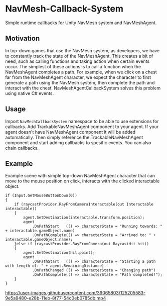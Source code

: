 # NavMesh-Callback-System
Simple runtime callbacks for Unity NavMesh system and NavMeshAgent.

## Motivation
In top-down games that use the NavMesh system, as developers, we have to constantly track the state of the NavMeshAgent. This creates a bit of need, such as calling functions and taking action when certain events occur. The simplest of these actions is to call a function when the NavMeshAgent completes a path. For example, when we click on a chest far from the NavMeshAgent character, we expect the character to first generate a path using the NavMesh system, then complete the path and interact with the chest. NavMeshAgentCallbackSystem solves this problem using native C# events.

## Usage
Import  `NavMeshCallbackSystem`  namespace to be able to use extensions for callbacks. Add TrackableNavMeshAgent component to your agent. If your agent doesn't have NavMeshAgent component it will be added automatically. 
Then simply reference the TrackableNavMeshAgent component and start adding callbacks to spesific events. You can also chain callbacks.

## Example
Example scene with simple top-down NavMeshAgent character that can move to the mouse position on click, interacts with the clicked  interactable object.

    if (Input.GetMouseButtonDown(0))
    {
        if (raycastProvider.RayFromCameraInteractable(out Interactable interactable))
        {
            agent.SetDestination(interactable.transform.position);
            agent
                .OnPathStart   (() => characterState = "Running towards: " + interactable.gameObject.name)
                .OnPathComplete(() => characterState = "Arrived to: " + interactable.gameObject.name);
        }else if (raycastProvider.RayFromCamera(out RaycastHit hit))
        {
            agent.SetDestination(hit.point);
            agent
                .OnPathStart   (() => characterState = "Starting a path with length of: " + agent.RemainingDistance)
                .OnPathChanged (() => characterState = "Changing path") 
                .OnPathComplete(() => characterState = "Path completed!");
        }
    }



https://user-images.githubusercontent.com/39065803/125205583-9e5a9480-e28b-11eb-8f77-54c0eb0785db.mp4


